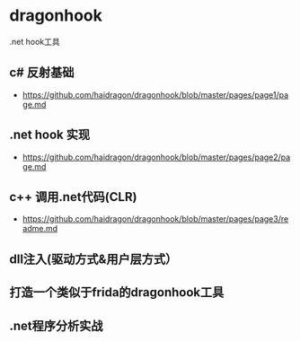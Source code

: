 # dragonhook
.net hook工具
## c# 反射基础
* https://github.com/haidragon/dragonhook/blob/master/pages/page1/page.md
## .net hook 实现
* https://github.com/haidragon/dragonhook/blob/master/pages/page2/page.md
## c++ 调用.net代码(CLR)
* https://github.com/haidragon/dragonhook/blob/master/pages/page3/readme.md
## dll注入(驱动方式&用户层方式）
## 打造一个类似于frida的dragonhook工具
## .net程序分析实战
